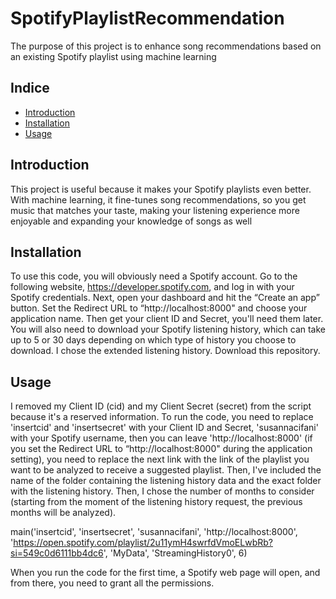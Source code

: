 # SpotifyPlaylistRecommendation
The purpose of this project is to enhance song recommendations based on an existing Spotify playlist using machine learning


## Indice
- [Introduction](#introduction)
- [Installation](#installation)
- [Usage](#usage)

## Introduction
This project is useful because it makes your Spotify playlists even better. With machine learning, it fine-tunes song recommendations, so you get music that matches your taste, making your listening experience more enjoyable and expanding your knowledge of songs as well

## Installation
To use this code, you will obviously need a Spotify account. 
Go to the following website, https://developer.spotify.com, and log in with your Spotify credentials. 
Next, open your dashboard and hit the “Create an app” button. Set the Redirect URL to “http://localhost:8000" and choose your application name. Then get your client ID and Secret, you'll need them later.
You will also need to download your Spotify listening history, which can take up to 5 or 30 days depending on which type of history you choose to download. I chose the extended listening history.
Download this repository.

## Usage
I removed my Client ID (cid) and my Client Secret (secret) from the script because it's a reserved information.
To run the code, you need to replace 'insertcid' and 'insertsecret' with your Client ID and Secret, 'susannacifani' with your Spotify username, then you can leave 'http://localhost:8000' (if you set the Redirect URL to “http://localhost:8000" during the application setting), you need to replace the next link with the link of the playlist you want to be analyzed to receive a suggested playlist. Then, I've included the name of the folder containing the listening history data and the exact folder with the listening history. Then, I chose the number of months to consider (starting from the moment of the listening history request, the previous months will be analyzed).

main('insertcid', 'insertsecret', 
        'susannacifani', 'http://localhost:8000', 
        'https://open.spotify.com/playlist/2u11ymH4swrfdVmoELwbRb?si=549c0d6111bb4dc6', 
        'MyData', 'StreamingHistory0', 6)

When you run the code for the first time, a Spotify web page will open, and from there, you need to grant all the permissions.